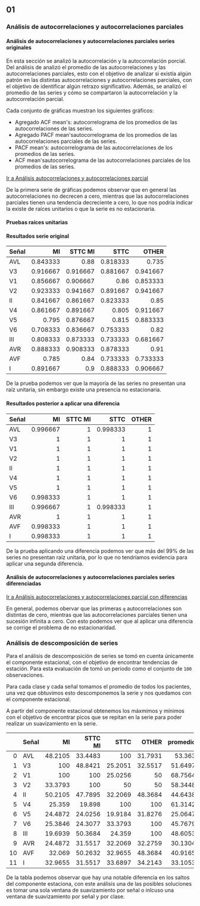 
## 01

### Análisis de autocorrelaciones y autocorrelaciones parciales

#### Análisis de autocorrelaciones y autocorrelaciones parciales series originales

En esta sección se analizó la autocorrelación y la autocorrelación porcial. Del análisis de analizó el promedio de las autocorrelaciones y las autocorrelaciones parciales, esto con el objetivo de analizar si existía algún patrón en las distintas autocorrelaciones y autocorrelaciones parciales, con el objetivo de identificar algún retrazo significativo. Además, se analizó el promedio de las series y cómo se compartaron la autocorrelación y la autocorrelación parcial.

Cada conjunto de gráficas muestran los siguientes gráficos:

* Agregado ACF mean's: autocorrelograma de los promedios de las autocorrelaciones de las series.
* Agregado PACF mean'sautocorrelograma de los promedios de las autocorrelaciones parciales de las series.
* PACF mean's: autocorrelograma de las autocorrelaciones de los promedios de las series.
* ACF mean'sautocorrelograma de las autocorrelaciones parciales de los promedios de las series.

[Ir a Análisis autocorrelaciones y autocorrelaciones parcial](../notebooks/01_analisis_autocorrelaciones.ipynb#3d1)

De la primera serie de gráficas podemos observar que en general las autocorrelaciones no decrecen a cero, mientras que las autocorrelaciones parciales tienen una tendencia decreciente a cero, lo que nos podría indicar la existe de raíces unitarios o que la serie es no estacionaria.

#### Pruebas raíces unitarias

#### Resultados serie original

| Señal   |       MI |   STTC MI |     STTC |    OTHER |
|:--------|---------:|----------:|---------:|---------:|
| AVL     | 0.843333 |  0.88     | 0.818333 | 0.735    |
| V3      | 0.916667 |  0.916667 | 0.881667 | 0.941667 |
| V1      | 0.856667 |  0.906667 | 0.86     | 0.853333 |
| V2      | 0.923333 |  0.941667 | 0.891667 | 0.941667 |
| II      | 0.841667 |  0.861667 | 0.823333 | 0.85     |
| V4      | 0.861667 |  0.891667 | 0.805    | 0.911667 |
| V5      | 0.795    |  0.876667 | 0.815    | 0.883333 |
| V6      | 0.708333 |  0.836667 | 0.753333 | 0.82     |
| III     | 0.808333 |  0.873333 | 0.733333 | 0.681667 |
| AVR     | 0.888333 |  0.908333 | 0.878333 | 0.91     |
| AVF     | 0.785    |  0.84     | 0.733333 | 0.733333 |
| I       | 0.891667 |  0.9      | 0.888333 | 0.906667 |

De la prueba podemos ver que la mayoría de las series no presentan una raíz unitaria, sin embargo existe una presencia no estacionaria.

#### Resultados posterior a aplicar una diferencia

| Señal   |       MI |   STTC MI |     STTC |   OTHER |
|:--------|---------:|----------:|---------:|--------:|
| AVL     | 0.996667 |         1 | 0.998333 |       1 |
| V3      | 1        |         1 | 1        |       1 |
| V1      | 1        |         1 | 1        |       1 |
| V2      | 1        |         1 | 1        |       1 |
| II      | 1        |         1 | 1        |       1 |
| V4      | 1        |         1 | 1        |       1 |
| V5      | 1        |         1 | 1        |       1 |
| V6      | 0.998333 |         1 | 1        |       1 |
| III     | 0.996667 |         1 | 0.998333 |       1 |
| AVR     | 1        |         1 | 1        |       1 |
| AVF     | 0.998333 |         1 | 1        |       1 |
| I       | 0.998333 |         1 | 1        |       1 |

De la prueba aplicando una diferencia podemos ver que más del 99% de las series no presentan raíz unitaria, por lo que no tendríamos evidencia para aplicar una segunda diferencia.

#### Análisis de autocorrelaciones y autocorrelaciones parciales series diferenciadas

[Ir a Análisis autocorrelaciones y autocorrelaciones parcial con diferencias](../notebooks/01_analisis_autocorrelaciones.ipynb#3d3)

En general, podemos obervar que las primeras `q` autocorrelaciones son distintas de cero, mientras que las autocorrelaciones parciales tienen una sucesión infinita a cero. Con esto podemos ver que al aplicar una diferencia se corrige el problema de no estacionaridad.

### Análisis de descomposición de series

Para el análisis de descomposición de series se tomó en cuenta únicamente el componente estacional, con el objetivo de encontrar tendencias de estación. Para esta evaluación de tomó un periodo como el conjunto de `100` observaciones. 

Para cada clase y cada señal tomamos el promedio de todos los pacientes, una vez que obtuvimos esto descomponemos la serie y nos quedamos con el componente estacional. 

A partir del componente estacional obtenemos los máxmimos y mínimos con el objetivo de encontrar picos que se repitan en la serie para poder realizar un suavizamiento en la serie.


|    | Señal   |       MI |   STTC MI |     STTC |    OTHER |   promedio |      std |
|---:|:--------|---------:|----------:|---------:|---------:|-----------:|---------:|
|  0 | AVL     |  48.2105 |   33.4483 | 100      |  31.7931 |    53.363  | 31.9553  |
|  1 | V3      | 100      |   48.8421 |  25.2051 |  32.5517 |    51.6497 | 33.7129  |
|  2 | V1      | 100      |  100      |  25.0256 |  50      |    68.7564 | 37.49    |
|  3 | V2      |  33.3793 |  100      |  50      |  50      |    58.3448 | 28.8542  |
|  4 | II      |  50.2105 |   47.7895 |  32.2069 |  48.3684 |    44.6438 |  8.3553  |
|  5 | V4      |  25.359  |   19.898  | 100      | 100      |    61.3142 | 44.7261  |
|  6 | V5      |  24.4872 |   24.0256 |  19.9184 |  31.8276 |    25.0647 |  4.95428 |
|  7 | V6      |  25.3846 |   24.3077 |  33.3793 | 100      |    45.7679 | 36.3805  |
|  8 | III     |  19.6939 |   50.3684 |  24.359  | 100      |    48.6053 | 36.8252  |
|  9 | AVR     |  24.4872 |   31.5517 |  32.2069 |  32.2759 |    30.1304 |  3.77628 |
| 10 | AVF     |  32.069  |   50.2632 |  32.9655 |  48.3684 |    40.9165 |  9.73633 |
| 11 | I       |  32.9655 |   31.5517 |  33.6897 |  34.2143 |    33.1053 |  1.15534 |

De la tabla podemos observar que hay una notable diferencia en los saltos del componente estaciona, con este análisis una de las posibles soluciones es tomar una sola ventana de suavizamiento por señal o inlcuso una ventana de suavizamiento por señal y por clase.